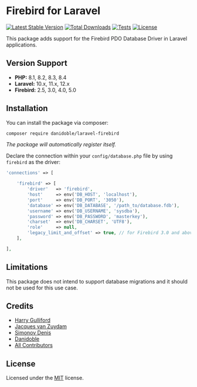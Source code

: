 # Firebird for Laravel

[![Latest Stable Version](https://poser.pugx.org/danidoble/laravel-firebird/v/stable)](https://packagist.org/packages/danidoble/laravel-firebird)
[![Total Downloads](https://poser.pugx.org/danidoble/laravel-firebird/downloads)](https://packagist.org/packages/danidoble/laravel-firebird)
[![Tests](https://github.com/danidoble/laravel-firebird/actions/workflows/tests.yml/badge.svg)](https://github.com/danidoble/laravel-firebird/actions/workflows/tests.yml)
[![License](https://poser.pugx.org/danidoble/laravel-firebird/license)](https://packagist.org/packages/danidoble/laravel-firebird)

This package adds support for the Firebird PDO Database Driver in Laravel applications.

## Version Support

- **PHP:** 8.1, 8.2, 8.3, 8.4
- **Laravel:** 10.x, 11.x, 12.x
- **Firebird:** 2.5, 3.0, 4.0, 5.0

## Installation

You can install the package via composer:

```bash
composer require danidoble/laravel-firebird
```

_The package will automatically register itself._

Declare the connection within your `config/database.php` file by using `firebird` as the
driver:

```php
'connections' => [

    'firebird' => [
        'driver'   => 'firebird',
        'host'     => env('DB_HOST', 'localhost'),
        'port'     => env('DB_PORT', '3050'),
        'database' => env('DB_DATABASE', '/path_to/database.fdb'),
        'username' => env('DB_USERNAME', 'sysdba'),
        'password' => env('DB_PASSWORD', 'masterkey'),
        'charset'  => env('DB_CHARSET', 'UTF8'),
        'role'     => null,
        'legacy_limit_and_offset' => true, // for Firebird 3.0 and above set to false
    ],

],
```

## Limitations

This package does not intend to support database migrations and it should not be used for this use case.

## Credits

- [Harry Gulliford](https://github.com/harrygulliford)
- [Jacques van Zuydam](https://github.com/jacquestvanzuydam/laravel-firebird)
- [Simonov Denis](https://github.com/sim1984/laravel-firebird)
- [Danidoble](https://github.com/danidoble)
- [All Contributors](https://github.com/harrygulliford/laravel-firebird/graphs/contributors)

## License

Licensed under the [MIT](https://choosealicense.com/licenses/mit/) license.

